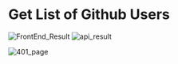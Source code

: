 # Get List of Github Users

![FrontEnd_Result](https://github.com/angeloqgit/TestCoding/assets/24597717/c6c50a7a-a889-4995-8349-cec16a63a72b)
![api_result](https://github.com/angeloqgit/TestCoding/assets/24597717/2c13a69e-47c1-48ef-95d7-b6298fe8ce86)

![401_page](https://github.com/angeloqgit/TestCoding/assets/24597717/6017b861-c712-47c0-a9a0-99c9999be036)
